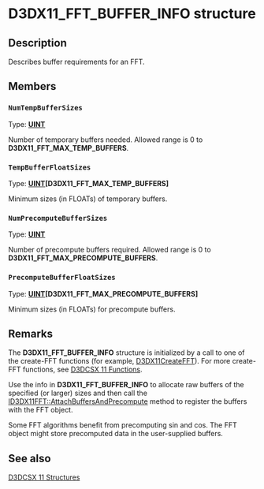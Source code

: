 # D3DX11_FFT_BUFFER_INFO structure

## Description

Describes buffer requirements for an FFT.

## Members

### `NumTempBufferSizes`

Type: **[UINT](https://learn.microsoft.com/windows/desktop/WinProg/windows-data-types)**

Number of temporary buffers needed.
Allowed range is 0 to **D3DX11_FFT_MAX_TEMP_BUFFERS**.

### `TempBufferFloatSizes`

Type: **[UINT](https://learn.microsoft.com/windows/desktop/WinProg/windows-data-types)[D3DX11_FFT_MAX_TEMP_BUFFERS]**

Minimum sizes (in FLOATs) of temporary buffers.

### `NumPrecomputeBufferSizes`

Type: **[UINT](https://learn.microsoft.com/windows/desktop/WinProg/windows-data-types)**

Number of precompute buffers required.
Allowed range is 0 to **D3DX11_FFT_MAX_PRECOMPUTE_BUFFERS**.

### `PrecomputeBufferFloatSizes`

Type: **[UINT](https://learn.microsoft.com/windows/desktop/WinProg/windows-data-types)[D3DX11_FFT_MAX_PRECOMPUTE_BUFFERS]**

Minimum sizes (in FLOATs) for precompute buffers.

## Remarks

The **D3DX11_FFT_BUFFER_INFO** structure is initialized by a call to one of the create-FFT functions
(for example, [D3DX11CreateFFT](https://learn.microsoft.com/windows/desktop/api/d3dcsx/nf-d3dcsx-d3dx11createfft)).
For more create-FFT functions, see [D3DCSX 11 Functions](https://learn.microsoft.com/windows/desktop/direct3d11/d3d11-graphics-reference-d3dcsx11-functions).

Use the info in **D3DX11_FFT_BUFFER_INFO** to allocate raw buffers of the specified (or larger) sizes and then call the [ID3DX11FFT::AttachBuffersAndPrecompute](https://learn.microsoft.com/windows/desktop/api/d3dcsx/nf-d3dcsx-id3dx11fft-attachbuffersandprecompute) method to register the buffers with the FFT object.

Some FFT algorithms benefit from precomputing sin and cos. The FFT object might store precomputed data in the user-supplied buffers.

## See also

[D3DCSX 11 Structures](https://learn.microsoft.com/windows/desktop/direct3d11/d3d11-graphics-reference-d3dcsx11-structures)